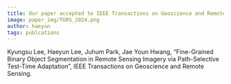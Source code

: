 ```yaml
---
title: Our paper accepted to IEEE Transactions on Geoscience and Remote Sensing.
image: paper_img/TGRS_2024.png
author: haeyun
tags: publcations
---
```


Kyungsu Lee, Haeyun Lee, Juhum Park, Jae Youn Hwang, “Fine-Grained Binary Object Segmentation in Remote Sensing Imagery via Path-Selective Test-Time Adaptation”, IEEE Transactions on Geoscience and Remote Sensing.
